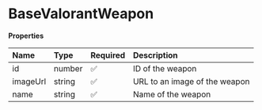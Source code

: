 # BaseValorantWeapon

**Properties**

| Name     | Type   | Required | Description                   |
| :------- | :----- | :------- | :---------------------------- |
| id       | number | ✅       | ID of the weapon              |
| imageUrl | string | ✅       | URL to an image of the weapon |
| name     | string | ✅       | Name of the weapon            |

<!-- This file was generated by liblab | https://liblab.com/ -->

